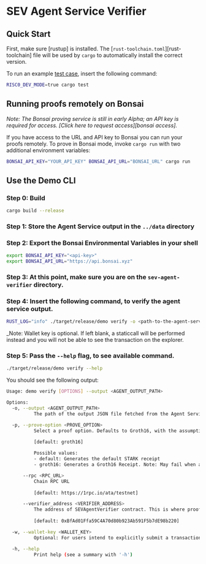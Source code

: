 # SEV Agent Service Verifier

## Quick Start

First, make sure [rustup] is installed. The
[`rust-toolchain.toml`][rust-toolchain] file will be used by `cargo` to
automatically install the correct version.

To run an example [test case](./host/src//lib.rs), insert the following command:

```bash
RISC0_DEV_MODE=true cargo test
```

## Running proofs remotely on Bonsai

_Note: The Bonsai proving service is still in early Alpha; an API key is
required for access. [Click here to request access][bonsai access]._

If you have access to the URL and API key to Bonsai you can run your proofs
remotely. To prove in Bonsai mode, invoke `cargo run` with two additional
environment variables:

```bash
BONSAI_API_KEY="YOUR_API_KEY" BONSAI_API_URL="BONSAI_URL" cargo run
```

## Use the Demo CLI

### Step 0: Build

```bash
cargo build --release
```

### Step 1: Store the Agent Service output in the `../data` directory

### Step 2: Export the Bonsai Environmental Variables in your shell

```bash
export BONSAI_API_KEY="<api-key>"
export BONSAI_API_URL="https://api.bonsai.xyz"
```

### Step 3: At this point, make sure you are on the `sev-agent-verifier` directory.

### Step 4: Insert the following command, to verify the agent service output.

```bash
RUST_LOG="info" ./target/release/demo verify -o <path-to-the-agent-service-file> -w <your-wallet-key>
```

_Note: Wallet key is optional. If left blank, a staticcall will be performed instead and you will not be able to see the transaction on the explorer.

### Step 5: Pass the `--help` flag, to see available command.

```bash
./target/release/demo verify --help
```
You should see the following output:

```bash
Usage: demo verify [OPTIONS] --output <AGENT_OUTPUT_PATH>

Options:
  -o, --output <AGENT_OUTPUT_PATH>
          The path of the output JSON file fetched from the Agent Service

  -p, --prove-option <PROVE_OPTION>
          Select a proof option. Defaults to Groth16, with the assumption that the Guest program is running on Bonsai
          
          [default: groth16]

          Possible values:
          - default: Generates the default STARK receipt
          - groth16: Generates a Groth16 Receipt. Note: May fail when attempting to generate Groth16 receipt locally on Apple Silicon machines

      --rpc <RPC_URL>
          Chain RPC URL
          
          [default: https://1rpc.io/ata/testnet]

      --verifier_address <VERIFIER_ADDRESS>
          The address of SEVAgentVerifier contract. This is where proofs are verified on-chain
          
          [default: 0xBfAd01Ffa59C4A70d80b923Ab591F5b7dE98b220]

  -w, --wallet-key <WALLET_KEY>
          Optional: For users intend to explicitly submit a transaction for verification. If left blank, a static call is made instead

  -h, --help
          Print help (see a summary with '-h')

```